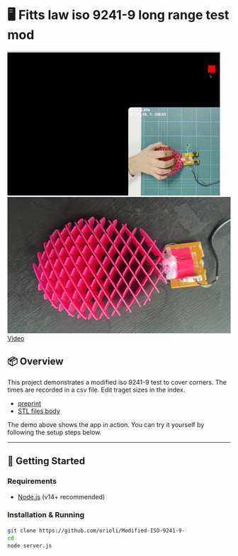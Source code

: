 # 🖥️ Fitts law iso 9241-9 long range test mod 

![Demo](demo.gif)
![Demo](topview.png)
[Video](Fig8_trackpad_n_mouse_view.MOV)
## 📦 Overview

This project demonstrates a modified iso 9241-9 test to cover corners. The times are recorded in a csv file. Edit traget sizes in the index.

- [preprint](http://dx.doi.org/10.13140/RG.2.2.15783.25762) 
- [STL files body](https://www.crealitycloud.com/model-detail/6644218123c97821105231e2)



The demo above shows the app in action. You can try it yourself by following the setup steps below.

---

## 🚀 Getting Started

### Requirements
- [Node.js](https://nodejs.org/) (v14+ recommended)

### Installation & Running

```bash
git clone https://github.com/orioli/Modified-ISO-9241-9-
cd 
node server.js
